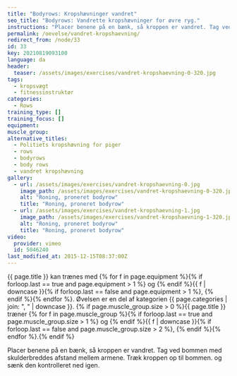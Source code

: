 ```yaml
---
title: "Bodyrows: Kropshævninger vandret"
seo_title: "Bodyrows: Vandrette kropshævninger for øvre ryg."
instructions: "Placer benene på en bænk, så kroppen er vandret. Tag ved bommen med skulderbreddes afstand mellem armene. Træk kroppen op til bommen. og sænk den kontrolleret ned igen."
permalink: /oevelse/vandret-kropshaevning/
redirect_from: /node/33
id: 33
key: 20210819093100
language: da
header:
  teaser: /assets/images/exercises/vandret-kropshaevning-0-320.jpg
tags:
  - kropsvægt
  - fitnessinstruktør
categories:
  - Rows
training_type: []
training_focus: []
equipment:
muscle_group:
alternative_titles:
  - Politiets kropshævning for piger
  - rows
  - bodyrows
  - body rows
  - vandret kropshævning
gallery:
  - url: /assets/images/exercises/vandret-kropshaevning-0.jpg
    image_path: /assets/images/exercises/vandret-kropshaevning-0-320.jpg
    alt: "Roning, proneret bodyrow"
    title: "Roning, proneret bodyrow"
  - url: /assets/images/exercises/vandret-kropshaevning-1.jpg
    image_path: /assets/images/exercises/vandret-kropshaevning-1-320.jpg
    alt: "Roning, proneret bodyrow"
    title: "Roning, proneret bodyrow"
video:
  provider: vimeo
  id: 5046240
last_modified_at: 2015-12-15T08:37:00Z
---
```

{{ page.title }} kan trænes med {% for f in page.equipment %}{% if forloop.last == true and page.equipment > 1 %} og {% endif %}{{ f | downcase  }}{% if forloop.last == false and page.equipment > 1 %}, {% endif %}{% endfor %}. Øvelsen er en del af kategorien {{ page.categories | join: ", " | downcase }}. {% if page.muscle_group.size > 0 %}{{ page.title }} træner {% for f in page.muscle_group %}{% if forloop.last == true and page.muscle_group.size > 1 %} og {% endif %}{{ f | downcase }}{% if forloop.last == false and page.muscle_group.size > 2 %}, {% endif %}{% endfor %}.{% endif %}

Placer benene på en bænk, så kroppen er vandret. Tag ved bommen med skulderbreddes afstand mellem armene. Træk kroppen op til bommen. og sænk den kontrolleret ned igen.
